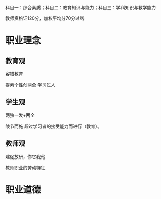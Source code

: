 科目一：综合素质；科目二：教育知识与能力；科目三：学科知识与教学能力

教师资格证120分，加权平均分70分过线

# 职业理念

## 教育观   

容错教育

提素个性创两全    学习过人

## 学生观

两独一发+两全

陵节而施    超过学习者的接受能力而进行（教育）。

## 教师观

建促放研，你它我他 

教师职业的劳动特征

# 职业道德